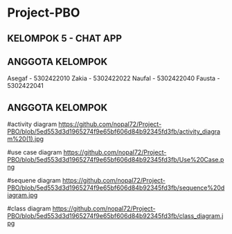 # Project-PBO
## KELOMPOK 5 - CHAT APP

## ANGGOTA KELOMPOK
Asegaf - 5302422010
Zakia - 5302422022
Naufal - 5302422040
Fausta - 5302422041

## ANGGOTA KELOMPOK
#activity diagram
https://github.com/nopal72/Project-PBO/blob/5ed553d3d1965274f9e65bf606d84b92345fd3fb/activity_diagram%20(1).jpg

#use case diagram
https://github.com/nopal72/Project-PBO/blob/5ed553d3d1965274f9e65bf606d84b92345fd3fb/Use%20Case.png

#sequene diagram
https://github.com/nopal72/Project-PBO/blob/5ed553d3d1965274f9e65bf606d84b92345fd3fb/sequence%20diagram.jpg

#class diagram
https://github.com/nopal72/Project-PBO/blob/5ed553d3d1965274f9e65bf606d84b92345fd3fb/class_diagram.jpg
